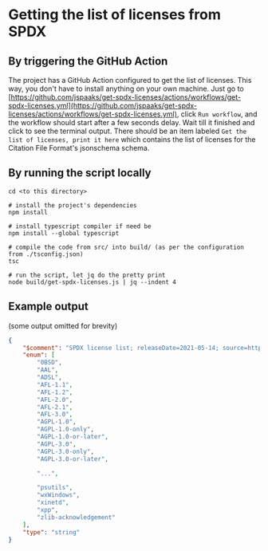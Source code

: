 # Getting the list of licenses from SPDX

## By triggering the GitHub Action

The project has a GitHub Action configured to get the list of licenses. This way, you don't have to install anything on
your own machine. Just go to
[https://github.com/jspaaks/get-spdx-licenses/actions/workflows/get-spdx-licenses.yml](https://github.com/jspaaks/get-spdx-licenses/actions/workflows/get-spdx-licenses.yml),
click `Run workflow`, and the workflow should start after a few seconds delay. Wait till it finished and click to see
the terminal output. There should be an item labeled `Get the list of licenses, print it here` which contains the list
of licenses for the Citation File Format's jsonschema schema.

## By running the script locally

```
cd <to this directory>

# install the project's dependencies
npm install

# install typescript compiler if need be
npm install --global typescript

# compile the code from src/ into build/ (as per the configuration from ./tsconfig.json)
tsc

# run the script, let jq do the pretty print
node build/get-spdx-licenses.js | jq --indent 4
```


## Example output

(some output omitted for brevity)

```json
{
    "$comment": "SPDX license list; releaseDate=2021-05-14; source=https://raw.githubusercontent.com/spdx/license-list-data/master/json/licenses.json",
    "enum": [
        "0BSD",
        "AAL",
        "ADSL",
        "AFL-1.1",
        "AFL-1.2",
        "AFL-2.0",
        "AFL-2.1",
        "AFL-3.0",
        "AGPL-1.0",
        "AGPL-1.0-only",
        "AGPL-1.0-or-later",
        "AGPL-3.0",
        "AGPL-3.0-only",
        "AGPL-3.0-or-later",

        "...",

        "psutils",
        "wxWindows",
        "xinetd",
        "xpp",
        "zlib-acknowledgement"
    ],
    "type": "string"
}
```
